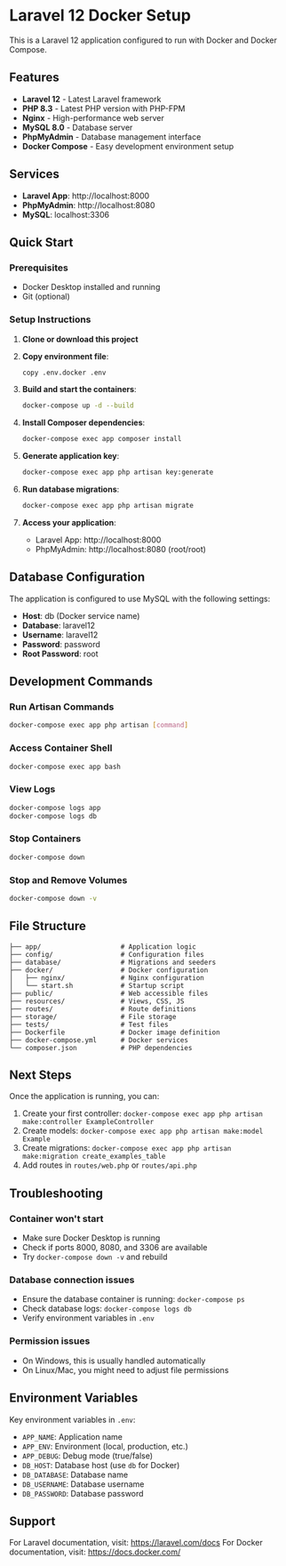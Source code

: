 # Laravel 12 Docker Setup

This is a Laravel 12 application configured to run with Docker and Docker Compose.

## Features

- **Laravel 12** - Latest Laravel framework
- **PHP 8.3** - Latest PHP version with PHP-FPM
- **Nginx** - High-performance web server
- **MySQL 8.0** - Database server
- **PhpMyAdmin** - Database management interface
- **Docker Compose** - Easy development environment setup

## Services

- **Laravel App**: http://localhost:8000
- **PhpMyAdmin**: http://localhost:8080
- **MySQL**: localhost:3306

## Quick Start

### Prerequisites

- Docker Desktop installed and running
- Git (optional)

### Setup Instructions

1. **Clone or download this project**

2. **Copy environment file**:

   ```bash
   copy .env.docker .env
   ```

3. **Build and start the containers**:

   ```bash
   docker-compose up -d --build
   ```

4. **Install Composer dependencies**:

   ```bash
   docker-compose exec app composer install
   ```

5. **Generate application key**:

   ```bash
   docker-compose exec app php artisan key:generate
   ```

6. **Run database migrations**:

   ```bash
   docker-compose exec app php artisan migrate
   ```

7. **Access your application**:
   - Laravel App: http://localhost:8000
   - PhpMyAdmin: http://localhost:8080 (root/root)

## Database Configuration

The application is configured to use MySQL with the following settings:

- **Host**: db (Docker service name)
- **Database**: laravel12
- **Username**: laravel12
- **Password**: password
- **Root Password**: root

## Development Commands

### Run Artisan Commands

```bash
docker-compose exec app php artisan [command]
```

### Access Container Shell

```bash
docker-compose exec app bash
```

### View Logs

```bash
docker-compose logs app
docker-compose logs db
```

### Stop Containers

```bash
docker-compose down
```

### Stop and Remove Volumes

```bash
docker-compose down -v
```

## File Structure

```
├── app/                    # Application logic
├── config/                 # Configuration files
├── database/               # Migrations and seeders
├── docker/                 # Docker configuration
│   ├── nginx/              # Nginx configuration
│   └── start.sh            # Startup script
├── public/                 # Web accessible files
├── resources/              # Views, CSS, JS
├── routes/                 # Route definitions
├── storage/                # File storage
├── tests/                  # Test files
├── Dockerfile              # Docker image definition
├── docker-compose.yml      # Docker services
└── composer.json           # PHP dependencies
```

## Next Steps

Once the application is running, you can:

1. Create your first controller: `docker-compose exec app php artisan make:controller ExampleController`
2. Create models: `docker-compose exec app php artisan make:model Example`
3. Create migrations: `docker-compose exec app php artisan make:migration create_examples_table`
4. Add routes in `routes/web.php` or `routes/api.php`

## Troubleshooting

### Container won't start

- Make sure Docker Desktop is running
- Check if ports 8000, 8080, and 3306 are available
- Try `docker-compose down -v` and rebuild

### Database connection issues

- Ensure the database container is running: `docker-compose ps`
- Check database logs: `docker-compose logs db`
- Verify environment variables in `.env`

### Permission issues

- On Windows, this is usually handled automatically
- On Linux/Mac, you might need to adjust file permissions

## Environment Variables

Key environment variables in `.env`:

- `APP_NAME`: Application name
- `APP_ENV`: Environment (local, production, etc.)
- `APP_DEBUG`: Debug mode (true/false)
- `DB_HOST`: Database host (use `db` for Docker)
- `DB_DATABASE`: Database name
- `DB_USERNAME`: Database username
- `DB_PASSWORD`: Database password

## Support

For Laravel documentation, visit: https://laravel.com/docs
For Docker documentation, visit: https://docs.docker.com/
